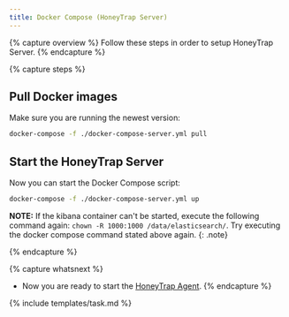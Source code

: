 ```yaml
---
title: Docker Compose (HoneyTrap Server)
---
```


{% capture overview %}
Follow these steps in order to setup HoneyTrap Server.
{% endcapture %}

{% capture steps %}

## Pull Docker images

Make sure you are running the newest version:

```bash
docker-compose -f ./docker-compose-server.yml pull
```

## Start the HoneyTrap Server

Now you can start the Docker Compose script:

```bash
docker-compose -f ./docker-compose-server.yml up
```

**NOTE:** If the kibana container can't be started, execute the following command again: `chown -R 1000:1000 /data/elasticsearch/`. Try executing the docker compose command stated above again.
{: .note}

{% endcapture %}

{% capture whatsnext %}
* Now you are ready to start the [HoneyTrap Agent](/docs/setup/server/run-agent).
{% endcapture %}

{% include templates/task.md %}
